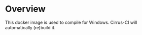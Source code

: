 # Overview

This docker image is used to compile for Windows.
Cirrus-CI will automatically (re)build it.
